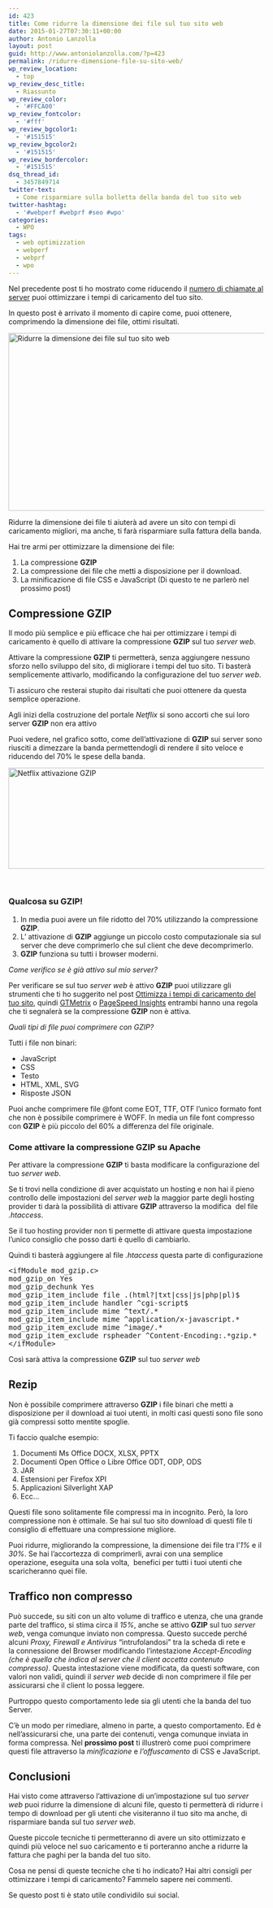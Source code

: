 ```yaml
---
id: 423
title: Come ridurre la dimensione dei file sul tuo sito web
date: 2015-01-27T07:30:11+00:00
author: Antonio Lanzolla
layout: post
guid: http://www.antoniolanzolla.com/?p=423
permalink: /ridurre-dimensione-file-su-sito-web/
wp_review_location:
  - top
wp_review_desc_title:
  - Riassunto
wp_review_color:
  - '#FFCA00'
wp_review_fontcolor:
  - '#fff'
wp_review_bgcolor1:
  - '#151515'
wp_review_bgcolor2:
  - '#151515'
wp_review_bordercolor:
  - '#151515'
dsq_thread_id:
  - 3457849714
twitter-text:
  - Come risparmiare sulla bolletta della banda del tuo sito web
twitter-hashtag:
  - '#webperf #webprf #seo #wpo'
categories:
  - WPO
tags:
  - web optimizzation
  - webperf
  - webprf
  - wpo
---
```

Nel precedente post ti ho mostrato come riducendo il <a title="Riduci il numero di file e sarai più veloce" href="http://www.antoniolanzolla.com/riduci-numero-file/" target="_blank">numero di chiamate al server</a> puoi ottimizzare i tempi di caricamento del tuo sito.

In questo post è arrivato il momento di capire come, puoi ottenere, comprimendo la dimensione dei file, ottimi risultati.

<img class=" size-full wp-image-443 aligncenter" src="http://www.antoniolanzolla.com/wp-content/uploads/2015/04/2-ridurre-dimensione.png" alt="Ridurre la dimensione dei file sul tuo sito web" width="680" height="350" srcset="http://www.antoniolanzolla.com/wp-content/uploads/2015/04/2-ridurre-dimensione-300x154.png 300w, http://www.antoniolanzolla.com/wp-content/uploads/2015/04/2-ridurre-dimensione.png 680w" sizes="(max-width: 680px) 100vw, 680px" />

Ridurre la dimensione dei file ti aiuterà ad avere un sito con tempi di caricamento migliori, ma anche, ti farà risparmiare sulla fattura della banda.

Hai tre armi per ottimizzare la dimensione dei file:

  1. La compressione **GZIP**
  2. La compressione dei file che metti a disposizione per il download.
  3. La minificazione di file CSS e JavaScript (Di questo te ne parlerò nel prossimo post)

## Compressione GZIP

Il modo più semplice e più efficace che hai per ottimizzare i tempi di caricamento è quello di attivare la compressione **GZIP** sul tuo _server web_.

Attivare la compressione **GZIP** ti permetterà, senza aggiungere nessuno sforzo nello sviluppo del sito, di migliorare i tempi del tuo sito. Ti basterà semplicemente attivarlo, modificando la configurazione del tuo _server web_.

Ti assicuro che resterai stupito dai risultati che puoi ottenere da questa semplice operazione.

Agli inizi della costruzione del portale _Netflix_ si sono accorti che sui loro server **GZIP** non era attivo

Puoi vedere, nel grafico sotto, come dell&#8217;attivazione di **GZIP** sui server sono riusciti a dimezzare la banda permettendogli di rendere il sito veloce e riducendo del 70% le spese della banda.

[<img class=" size-full wp-image-424 aligncenter" src="http://www.antoniolanzolla.com/wp-content/uploads/2015/01/netflix-fs8.png" alt="Netflix attivazione GZIP" width="616" height="199" srcset="http://www.antoniolanzolla.com/wp-content/uploads/2015/01/netflix-fs8-300x97.png 300w, http://www.antoniolanzolla.com/wp-content/uploads/2015/01/netflix-fs8.png 616w" sizes="(max-width: 616px) 100vw, 616px" />](http://www.antoniolanzolla.com/wp-content/uploads/2015/01/netflix-fs8.png)

&nbsp;

### Qualcosa su GZIP!

  1. In media puoi avere un file ridotto del 70% utilizzando la compressione **GZIP**.
  2. L&#8217; attivazione di **GZIP** aggiunge un piccolo costo computazionale sia sul server che deve comprimerlo che sul client che deve decomprimerlo.
  3. **GZIP** funziona su tutti i browser moderni.

_Come verifico se è già attivo sul mio server?_

Per verificare se sul tuo _server web_ è attivo **GZIP** puoi utilizzare gli strumenti che ti ho suggerito nel post [Ottimizza i tempi di caricamento del tuo sito](http://www.antoniolanzolla.com/ottimizza-i-tempi-di-caricamento-del-tuo-sito/ "Ottimizza i tempi di caricamento del tuo sito"), quindi <a title="GTMetrix" href="http://www.gtmetrix.com/" target="_blank">GTMetrix</a> o <a title="PageSpeed Insights" href="https://developers.google.com/speed/pagespeed/insights/" target="_blank">PageSpeed Insights</a> entrambi hanno una regola che ti segnalerà se la compressione **GZIP** non è attiva.

_Quali tipi di file puoi comprimere con GZIP?_

Tutti i file non binari:

  * JavaScript
  * CSS
  * Testo
  * HTML, XML, SVG
  * Risposte JSON

Puoi anche comprimere file @font come EOT, TTF, OTF l&#8217;unico formato font che non è possibile comprimere è WOFF. In media un file font compresso con **GZIP** è più piccolo del 60% a differenza del file originale.

### Come attivare la compressione GZIP su Apache

Per attivare la compressione **GZIP** ti basta modificare la configurazione del tuo _server web_.

Se ti trovi nella condizione di aver acquistato un hosting e non hai il pieno controllo delle impostazioni del _server web_ la maggior parte degli hosting provider ti darà la possibilità di attivare **GZIP** attraverso la modifica  del file _.htaccess_.

Se il tuo hosting provider non ti permette di attivare questa impostazione l&#8217;unico consiglio che posso darti è quello di cambiarlo.

Quindi ti basterà aggiungere al file _.htaccess_ questa parte di configurazione

<pre>&lt;ifModule mod_gzip.c&gt;
mod_gzip_on Yes
mod_gzip_dechunk Yes
mod_gzip_item_include file .(html?|txt|css|js|php|pl)$
mod_gzip_item_include handler ^cgi-script$
mod_gzip_item_include mime ^text/.*
mod_gzip_item_include mime ^application/x-javascript.*
mod_gzip_item_exclude mime ^image/.*
mod_gzip_item_exclude rspheader ^Content-Encoding:.*gzip.*
&lt;/ifModule&gt;</pre>

Così sarà attiva la compressione **GZIP** sul tuo _server web_

## Rezip

Non è possibile comprimere attraverso **GZIP** i file binari che metti a disposizione per il download ai tuoi utenti, in molti casi questi sono file sono già compressi sotto mentite spoglie.

Ti faccio qualche esempio:

  1. Documenti Ms Office DOCX, XLSX, PPTX
  2. Documenti Open Office o Libre Office ODT, ODP, ODS
  3. JAR
  4. Estensioni per Firefox XPI
  5. Applicazioni Silverlight XAP
  6. Ecc&#8230;

Questi file sono solitamente file compressi ma in incognito. Però, la loro compressione non è ottimale. Se hai sul tuo sito download di questi file ti consiglio di effettuare una compressione migliore.

Puoi ridurre, migliorando la compressione, la dimensione dei file tra l&#8217;_1%_ e il _30%_. Se hai l&#8217;accortezza di comprimerli, avrai con una semplice operazione, eseguita una sola volta,  benefici per tutti i tuoi utenti che scaricheranno quei file.

## Traffico non compresso

Può succede, su siti con un alto volume di traffico e utenza, che una grande parte del traffico, si stima circa il _15%_, anche se attivo **GZIP** sul tuo _server web_, venga comunque inviato non compressa. Questo succede perché alcuni _Proxy, Firewall e Antivirus_ &#8220;intrufolandosi&#8221; tra la scheda di rete e la connessione del Browser modificando l&#8217;intestazione _Accept-Encoding (che è quella che indica al server che il client accetta contenuto compresso)_. Questa intestazione viene modificata, da questi software, con valori non validi, quindi il _server web_ decide di non comprimere il file per assicurarsi che il client lo possa leggere.

Purtroppo questo comportamento lede sia gli utenti che la banda del tuo Server.

C&#8217;è un modo per rimediare, almeno in parte, a questo comportamento. Ed è nell&#8217;assicurarsi che, una parte dei contenuti, venga comunque inviata in forma compressa. Nel **prossimo post** ti illustrerò come puoi comprimere questi file attraverso la _minificazione_ e _l&#8217;offuscamento_ di CSS e JavaScript.

## Conclusioni

Hai visto come attraverso l&#8217;attivazione di un&#8217;impostazione sul tuo _server web_ puoi ridurre la dimensione di alcuni file, questo ti permetterà di ridurre i tempo di download per gli utenti che visiteranno il tuo sito ma anche, di risparmiare banda sul tuo _server web_.

Queste piccole tecniche ti permetteranno di avere un sito ottimizzato e quindi più veloce nel suo caricamento e ti porteranno anche a ridurre la fattura che paghi per la banda del tuo sito.

Cosa ne pensi di queste tecniche che ti ho indicato? Hai altri consigli per ottimizzare i tempi di caricamento? Fammelo sapere nei commenti.

Se questo post ti è stato utile condividilo sui social.